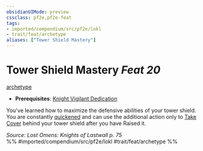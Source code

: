 ```yaml
---
obsidianUIMode: preview
cssclass: pf2e,pf2e-feat
tags:
- imported/compendium/src/pf2e/lokl
- trait/feat/archetype
aliases: ["Tower Shield Mastery"]
---
```

# Tower Shield Mastery  *Feat 20*  
[archetype](archetype.md)  

- **Prerequisites**: [Knight Vigilant Dedication](knight-vigilant-dedication-locg.md)

You've learned how to maximize the defensive abilities of your tower shield. You are constantly [quickened](conditions.md#Quickened) and can use the additional action only to [Take Cover](take-cover.md) behind your tower shield after you have Raised it.

*Source: Lost Omens: Knights of Lastwall p. 75*  
%% #imported/compendium/src/pf2e/lokl #trait/feat/archetype %%